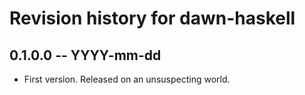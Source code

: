 # Revision history for dawn-haskell

## 0.1.0.0 -- YYYY-mm-dd

* First version. Released on an unsuspecting world.
